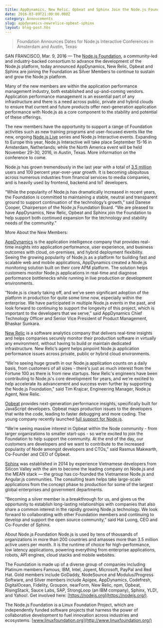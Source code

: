 ```yaml
---
title: AppDynamics, New Relic, Opbeat and Sphinx Join the Node.js Foundation as Silver Members
date: 2016-03-09T21:00:00.000Z
category: Annoucements
slug: appdynamics-newrelice-opbeat-sphinx
layout: blog-post.hbs
---
```


> Foundation Announces Dates for Node.js Interactive Conferences in Amsterdam and Austin, Texas

SAN FRANCISCO, Mar. 9, 2016 — The [Node.js Foundation](https://foundation.nodejs.org/), a community-led and industry-backed consortium to advance the development of the Node.js platform, today announced AppDynamics, New Relic, Opbeat and Sphinx are joining the Foundation as Silver Members to continue to sustain and grow the Node.js platform.

Many of the new members are within the application performance management industry, both established and up-and-coming vendors. Application performance management is an essential part of any infrastructure and there is a need across public, private and hybrid clouds to ensure that current and future products offer next-generation application performance with Node.js as a core component to the stability and potential of these offerings.

The new members have the opportunity to support a range of Foundation activities such as new training programs and user-focused events like the new, ongoing [Node.js Live](http://live.nodejs.org/) series and Node.js Interactive events. Expanding to Europe this year, Node.js Interactive will take place September 15-16 in Amsterdam, Netherlands; while the North America event will be held November 29-30, 2016, in Austin, Texas. More information on the conference to come.

Node.js has grown tremendously in the last year with a total of [3.5 million](https://www.npmjs.com/) users and 100 percent year-over-year growth. It is becoming ubiquitous across numerous industries from financial services to media companies, and is heavily used by frontend, backend and IoT developers.

“While the popularity of Node.js has dramatically increased in recent years, the Foundation is committed to maintaining a stable, neutral and transparent ground to support continuation of the technology’s growth,” said Danese Cooper, Chairperson of the Node.js Foundation Board. “We are pleased to have AppDynamics, New Relic, Opbeat and Sphinx join the Foundation to help support both continued expansion for the technology and stability needs of the community.”

More About the New Members:

[AppDynamics](http://www.appdynamics.com/) is the application intelligence company that provides real-time insights into application performance, user experience, and business outcomes with cloud, on-premises, and hybrid deployment flexibility. Seeing the growing popularity of Node.js as a platform for building fast and scalable web and mobile applications, AppDynamics created a Node.js monitoring solution built on their core APM platform. The solution helps customers monitor Node.js applications in real-time and diagnose performance bottlenecks while running in live production or development environments.

“Node.js is clearly taking off, and we’ve seen significant adoption of the platform in production for quite some time now, especially within the enterprise. We have participated in multiple Node.js events in the past, and look forward to continuing to support the longevity of this project, which is important to the developers that we serve,” said AppDynamics Chief Technology Officer and Senior Vice President of Product Management, Bhaskar Sunkara.

[New Relic](https://newrelic.com/) is a software analytics company that delivers real-time insights and helps companies securely monitor their production software in virtually any environment, without having to build or maintain dedicated infrastructure. New Relic’s agent helps pinpoint Node.js application performance issues across private, public or hybrid cloud environments.

“We're seeing huge growth in our Node.js application counts on a daily basis, from customers of all sizes - there's just as much interest from the Fortune 100 as there is from new startups. New Relic's engineers have been contributing to Node.js's core development for years, and we're excited to help accelerate its advancement and success even further by supporting the Node.js Foundation," said Tim Krajcar, Engineering Manager, Node.js Agent, New Relic.

[Opbeat](https://opbeat.com/) provides next-generation performance insights, specifically built for JavaScript developers. Opbeat maps production issues to the developers that write the code, leading to faster debugging and more coding. The young company recently launched [full support for Node.js](https://opbeat.com/nodejs/).

“We’re seeing massive interest in Opbeat within the Node community - from larger organizations to smaller start-ups - so we’re excited to join the Foundation to help support the community. At the end of the day, our customers are developers and we want to contribute to the increased popularity of Node amongst developers and CTOs,” said Rasmus Makwarth, Co-Founder and CEO of Opbeat.

[Sphinx](http://sphinx.sg/) was established in 2014 by experience Vietnamese developers from Silicon Valley with the aim to become the leading company on Node.js and the MEAN stack — the group has co-founded the Vietnamese Node.js and Angular.js communities. The consulting team helps take large-scale applications from the concept phase to production for some of the largest global enterprises and government departments.

“Becoming a silver member is a breakthrough for us, and gives us the opportunity to establish long-lasting relationships with companies that also share a common interest in the rapidly growing Node.js technology. We look forward to collaborating with other Foundation members and continuing to develop and support the open source community,” said Hai Luong, CEO and Co-Founder of Sphinx.

About Node.js Foundation
Node.js is used by tens of thousands of organizations in more than 200 countries and amasses more than 3.5 million active users per month. It is the runtime of choice for high-performance, low latency applications, powering everything from enterprise applications, robots, API engines, cloud stacks and mobile websites.

The Foundation is made up of a diverse group of companies including Platinum members Famous, IBM, Intel, Joyent, Microsoft, PayPal and Red Hat. Gold members include GoDaddy, NodeSource and Modulus/Progress Software, and Silver members include Apigee, AppDynamics, Codefresh, DigitalOcean, Fidelity, Groupon, nearForm, New Relic, npm, Opbeat, RisingStack, Sauce Labs, SAP, StrongLoop (an IBM company), Sphinx, YLD!, and Yahoo!. Get involved here: [https://nodejs.org](https://nodejs.org/).

The Node.js Foundation is a Linux Foundation Project, which are independently funded software projects that harness the power of collaborative development to fuel innovation across industries and ecosystems. [www.linuxfoundation.org](http://www.linuxfoundation.org/)

